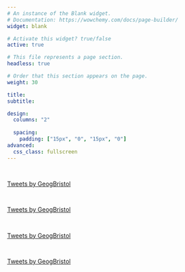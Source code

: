 ```yaml
---
# An instance of the Blank widget.
# Documentation: https://wowchemy.com/docs/page-builder/
widget: blank

# Activate this widget? true/false
active: true

# This file represents a page section.
headless: true

# Order that this section appears on the page.
weight: 30

title:
subtitle:

design:
  columns: "2"
  
  spacing:
    padding: ["15px", "0", "15px", "0"]
advanced:
  css_class: fullscreen
---
```


<div class="row">
  <div class="column" style="background-color:;">
    <h2></h2>
    <p><a class="twitter-timeline" data-width="210" data-height="800" href="https://twitter.com/GeogBristol?ref_src=twsrc%5Etfw">Tweets by GeogBristol</a> <script async src="https://platform.twitter.com/widgets.js" charset="utf-8"></script></p>
  </div>

  <div class="column" style="background-color:;">
    <h2></h2>
    <p><a class="twitter-timeline" data-width="210" data-height="800" href="https://twitter.com/bristoldc?ref_src=twsrc%5Etfw">Tweets by GeogBristol</a> <script async src="https://platform.twitter.com/widgets.js" charset="utf-8"></script></p>
  </div>

  <div class="column" style="background-color:;">
    <h2></h2>
    <p><a class="twitter-timeline" data-width="210" data-height="800" href="https://twitter.com/JGIBristol?ref_src=twsrc%5Etfw">Tweets by GeogBristol</a> <script async src="https://platform.twitter.com/widgets.js" charset="utf-8"></script></p>
  </div>

  <div class="column" style="background-color:;">
    <h2></h2>
    <p><a class="twitter-timeline" data-width="210" data-height="800" href="https://twitter.com/bridge_geog?ref_src=twsrc%5Etfw">Tweets by GeogBristol</a> <script async src="https://platform.twitter.com/widgets.js" charset="utf-8"></script></p>
  </div>

</div>